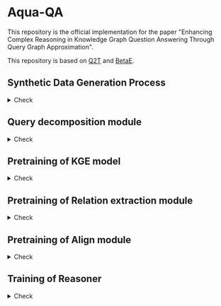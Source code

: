 Aqua-QA
=============
This repository is the official implementation for the paper "Enhancing Complex Reasoning in Knowledge Graph Question Answering Through Query Graph Approximation".

This repository is based on [Q2T](https://github.com/YaooXu/Q2T) and [BetaE](https://github.com/snap-stanford/KGReasoning). 



## Synthetic Data Generation Process

<details>
    <summary>Check</summary>
    
    cd data_generation

   <h3>1. Prepare KG data to data</h3>
   
    The list of KGs we use is following:

    1. FB15k-237
    2. UMLS
    3. CoDEx-s

   <h3>2. Query Generation</h3>
-To generate additional synthetic data, please follow this process.-

We utilize the query generation code from <a href="https://github.com/snap-stanford/KGReasoning">snap-stanford/KGReasoning</a>

You can simply run generate.sh to process all datasets or select a specific dataset.

    ./generate.sh
    ./generate_FB15k-237.sh
    ./generate_CODEX.sh
    ./generate_UMLS

If you want to follow the generation process step by step, you can follow the steps below. The code is an example for the CoDEx dataset.

1. First, create the indexed file. We don't need to apply this process to FB15k-237 since it is already indexed.
    ```
    python create_queries.py --dataset CODEX --index_only
    ```
2. Second, generate queries and answers.
    ```
    python create_queries.py --dataset CODEX --gen_train --save_name
    ```

3. Convert triple query to FOL (First-Order Logic) form
    ```
    python create_fol.py --dataset CODEX --gen_train
    ```

4. Convert FOL query to Natural Language Question
    ```
    python create_nl.py --dataset CODEX --gen_train
    ```
5. Final Dataset
    The final output data is located in data_generation/data/output/CODEX/synthetic_drop_dup.parquet
    ```
    python create_training_data.py --dataset CODEX --gen_train
    ```
</details>

## Query decomposition module
<details>
    <summary>Check</summary>
This code will generate the sub questions from the original question.
The final output data is located in data/CODEX/train-subq_drop_dup.parquet
You can simply run generate.sh to process all datasets or select a specific dataset.

    cd query_decomposition
    ./generate.sh
    ./generate_FB15k-237.sh
    ./generate_CODEX.sh
    ./generate_UMLS

The generated sub-questions should be added to the row of the original question as a column named 'sub' in the form of a list.

When the data_type is one of train/valid/test, the data with sub-questions added as the sub column should be saved as data_type-subq_drop_dup.parquet.

For example, if sub-questions were generated for data/FB15k-237/train-drop_dup.parquet, the final data should be saved as data/FB15k-237/train-subq_drop_dup.parquet.


</details>

## Pretraining of KGE model
<details>
<summary>Check</summary>
Please refer <a href="https://github.com/YaooXu/Q2T/tree/master/ssl-relation-prediction">ssl-relation-prediction</a>.

The saved model should be located at src_final/align_kg_w_lm_new_neg/src/KGE/models.

</details>

## Pretraining of Relation extraction module
<details>
<summary>Check</summary>
Query decomposition should be performed before pretraining of Rleatoin extractoin module.

For pretraining of Relation extraction module, run the following commands:

    # The $data can be FB15k-237, CODEX or UMLS.
    cp data/$data/synthetic_drop_dup.parquet relation_extraction/data/$data
    cp data/$data/ent2id.pkl relation_extraction/data/$data
    cp data/$data/rel2id.pkl relation_extraction/data/$data
    cp data/$data/train-subq_drop_dup.relation_extraction/data/$data
    cp data/$data/valid-subq_drop_dup.relation_extraction/data/$data
    cp data/$data/test-subq_drop_dup.relation_extraction/data/$data
    
    cd relation_extraction/src

    # For FB15k-237 dataset
    ./rel_fb237.sh

    # For UMLS dataset
    ./rel_umls.sh

    # For CoDEx dataset
    ./rel_codex.sh

</details>

## Pretraining of Align module
<details>
<summary>Check</summary>

For pretraining of Align module, run the following commands:

    # The $data can be FB15k-237, CODEX or UMLS.
    cp data/$data/synthetic_drop_dup.parquet src_final/align_kg_w_lm_new_neg/data/$data
    cp data/$data/ent2id.pkl src_final/align_kg_w_lm_new_neg/data/$data
    cp data/$data/rel2id.pkl src_final/align_kg_w_lm_new_neg/data/$data

    cd src_final/align_kg_w_lm_new_neg/src
    
    # For FB15k-237 dataset
    ./align_fb237.sh
    
    #For UMLS dataset
    ./align_umls.sh

    #For CoDEx dataset
    ./align_codex.sh
</details>

## Training of Reasoner
<details>
<summary>Check</summary>

All of the above tasks must be completed in order to train Reasoner.

To prepare the data needed to train Reasoner, run the following command:

    # The $rel_added_data is path_from_$exp_name_$exp_checkpoint.
    cp -r relation_extraction/data/$data/$rel_added_data data/$data

Then, to reproduce the final results of CFKGQA for FB15k-237, CoDEx or UMLS, simply run the following commands:

    cd src_final
    #For FB15k-237 dataset
    ./run_fb237.sh

    #For UMLS dataset
    ./run_umls.sh

    #For CoDEx dataset
    ./run_codex.sh
</details>
